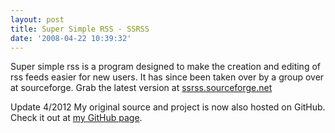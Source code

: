 ```yaml
---
layout: post
title: Super Simple RSS - SSRSS
date: '2008-04-22 10:39:32'
---
```



Super simple rss is a program designed to make the creation and editing of rss feeds easier for new users. It has since been taken over by a group over at sourceforge. Grab the latest version at [ssrss.sourceforge.net](http://ssrss.sourceforge.net)

Update 4/2012 My original source and project is now also hosted on GitHub. Check it out at [my GitHub page](https://github.com/huntergdavis).



